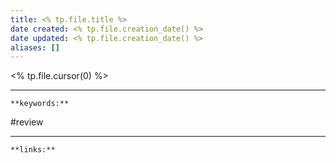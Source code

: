 ```yaml
---
title: <% tp.file.title %>
date created: <% tp.file.creation_date() %>
date updated: <% tp.file.creation_date() %>
aliases: []
---
```


<% tp.file.cursor(0) %>


---
`**keywords:**`

#review 

---
`**links:**`

